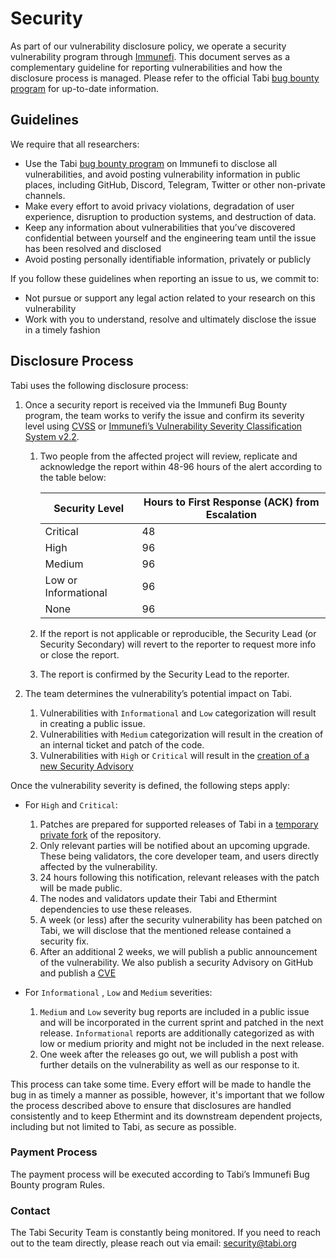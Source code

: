 # Security

As part of our vulnerability disclosure policy,
we operate a security vulnerability program through [Immunefi](https://immunefi.com/).
This document serves as a complementary guideline for reporting vulnerabilities
and how the disclosure process is managed.
Please refer to the official Tabi [bug bounty program](https://immunefi.com/bounty/tabi/)
for up-to-date information.

## Guidelines

We require that all researchers:

- Use the Tabi [bug bounty program](https://immunefi.com/bounty/tabi/) on Immunefi to disclose all vulnerabilities,
  and avoid posting vulnerability information in public places,
  including GitHub, Discord, Telegram, Twitter or other non-private channels.
- Make every effort to avoid privacy violations, degradation of user experience, disruption to production systems,
  and destruction of data.
- Keep any information about vulnerabilities that you’ve discovered
  confidential between yourself and the engineering team
  until the issue has been resolved and disclosed
- Avoid posting personally identifiable information, privately or publicly

If you follow these guidelines when reporting an issue to us, we commit to:

- Not pursue or support any legal action related to your research on this vulnerability
- Work with you to understand, resolve and ultimately disclose the issue in a timely fashion

## Disclosure Process

Tabi uses the following disclosure process:

1. Once a security report is received via the Immunefi Bug Bounty program,
the team works to verify the issue and confirm its severity level using [CVSS](https://nvd.nist.gov/vuln-metrics/cvss)
or [Immunefi’s Vulnerability Severity Classification System v2.2](https://immunefi.com/immunefi-vulnerability-severity-classification-system-v2-2/).

    1. Two people from the affected project will review, replicate and acknowledge the report
       within 48-96 hours of the alert according to the table below:

        | Security Level       | Hours to First Response (ACK) from Escalation |
        | -------------------- | --------------------------------------------- |
        | Critical             | 48                                            |
        | High                 | 96                                            |
        | Medium               | 96                                            |
        | Low or Informational | 96                                            |
        | None                 | 96                                            |

    2. If the report is not applicable or reproducible,
       the Security Lead (or Security Secondary) will revert to the reporter to request more info or close the report.
    3. The report is confirmed by the Security Lead to the reporter.

2. The team determines the vulnerability’s potential impact on Tabi.

    1. Vulnerabilities with `Informational` and `Low` categorization will result in creating a public issue.
    2. Vulnerabilities with `Medium` categorization will result
       in the creation of an internal ticket and patch of the code.
    3. Vulnerabilities with `High` or `Critical` will result in the [creation of a new Security Advisory](https://docs.github.com/en/code-security/repository-security-advisories/creating-a-repository-security-advisory)

Once the vulnerability severity is defined, the following steps apply:

- For `High` and `Critical`:
    1. Patches are prepared for supported releases of Tabi in a
       [temporary private fork](https://docs.github.com/en/code-security/repository-security-advisories/collaborating-in-a-temporary-private-fork-to-resolve-a-repository-security-vulnerability)
       of the repository.
    2. Only relevant parties will be notified about an upcoming upgrade.
       These being validators, the core developer team, and users directly affected by the vulnerability.
    3. 24 hours following this notification, relevant releases with the patch will be made public.
    4. The nodes and validators update their Tabi and Ethermint dependencies to use these releases.
    5. A week (or less) after the security vulnerability has been patched on Tabi,
       we will disclose that the mentioned release contained a security fix.
    6. After an additional 2 weeks, we will publish a public announcement of the vulnerability.
       We also publish a security Advisory on GitHub and publish a
       [CVE](https://en.wikipedia.org/wiki/Common_Vulnerabilities_and_Exposures)

- For `Informational` , `Low` and `Medium` severities:
    1. `Medium` and `Low` severity bug reports are included in a public issue
       and will be incorporated in the current sprint and patched in the next release.
       `Informational` reports are additionally categorized as with low or medium priority
       and might not be included in the next release.
    2. One week after the releases go out, we will publish a post
       with further details on the vulnerability as well as our response to it.

This process can take some time.
Every effort will be made to handle the bug in as timely a manner as possible,
however, it's important that we follow the process described above
to ensure that disclosures are handled consistently
and to keep Ethermint and its downstream dependent projects,
including but not limited to Tabi,
as secure as possible.

### Payment Process

The payment process will be executed according to Tabi’s Immunefi Bug Bounty program Rules.

### Contact

The Tabi Security Team is constantly being monitored.
If you need to reach out to the team directly,
please reach out via email: [security@tabi.org](mailto:security@tabi.org)
